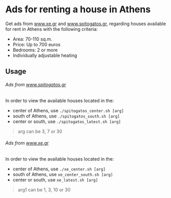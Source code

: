 # Ads for renting a house in Athens
Get ads from www.xe.gr and www.spitogatos.gr, regarding houses available for rent in Athens with the following criteria: 
- Area: 70-110 sq.m.
- Price: Up to 700 euros
- Bedrooms: 2 or more
- Individually adjustable heating

## Usage
###### Ads from www.spitogatos.gr
In order to view the available houses located in the:
- center of Athens, use `./spitogatos_center.sh [arg]`
- south of Athens, use `./spitogatos_south.sh [arg]`
- center or south, use `./spitogatos_latest.sh [arg]`
> arg can be 3, 7 or 30 

###### Ads from www.xe.gr
In order to view the available houses located in the:
- center of Athens, use `./xe_center.sh [arg]`
- south of Athens, use `xe_center_south.sh [arg]`
- center or south, use `xe_latest.sh [arg]`
> arg1 can be 1, 3, 10 or 30 


